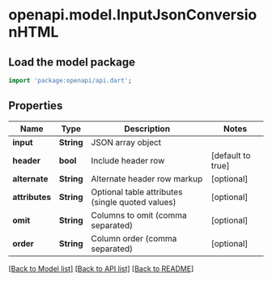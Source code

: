 # openapi.model.InputJsonConversionHTML

## Load the model package
```dart
import 'package:openapi/api.dart';
```

## Properties
Name | Type | Description | Notes
------------ | ------------- | ------------- | -------------
**input** | **String** | JSON array object | 
**header** | **bool** | Include header row | [default to true]
**alternate** | **String** | Alternate header row markup | [optional] 
**attributes** | **String** | Optional table attributes (single quoted values) | [optional] 
**omit** | **String** | Columns to omit (comma separated) | [optional] 
**order** | **String** | Column order (comma separated) | [optional] 

[[Back to Model list]](../README.md#documentation-for-models) [[Back to API list]](../README.md#documentation-for-api-endpoints) [[Back to README]](../README.md)


